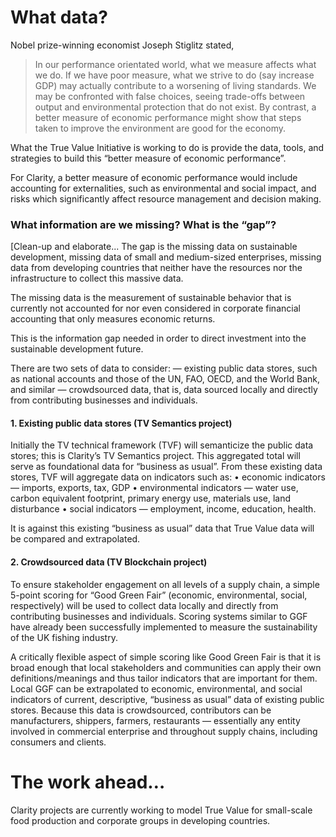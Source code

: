 # What data?

Nobel prize-winning economist Joseph Stiglitz stated,

>In our performance orientated world, what we measure affects what we do. If we have poor measure, what we strive to do (say increase GDP) may actually contribute to a worsening of living standards. We may be confronted with false choices, seeing trade-offs between output and environmental protection that do not exist. By contrast, a better measure of economic performance might show that steps taken to improve the environment are good for the economy.

What the True Value Initiative is working to do is provide the data, tools, and strategies to build this “better measure of economic performance”.

For Clarity, a better measure of economic performance would include accounting for externalities, such as environmental and social impact, and risks which significantly affect resource management and decision making.

### What information are we missing? What is the “gap”?

[Clean-up and elaborate... 
The gap is the missing data on sustainable development, missing data of small and medium-sized enterprises, missing data from developing countries that neither have the resources nor the infrastructure to collect this massive data.

The missing data is the measurement of sustainable behavior that is currently not accounted for nor even considered in corporate financial accounting that only measures economic returns.

This is the information gap needed in order to direct investment into the sustainable development future.

There are two sets of data to consider:
— existing public data stores, such as national accounts and those of the UN, FAO, OECD, and the World Bank, and similar
— crowdsourced data, that is, data sourced locally and directly from contributing businesses and individuals.

#### 1. Existing public data stores (TV Semantics project)

Initially the TV technical framework (TVF) will semanticize the public data stores; this is Clarity’s TV Semantics project. This aggregated total will serve as foundational data for “business as usual”. From these existing data stores, TVF will aggregate data on indicators such as:
•	economic indicators — imports, exports, tax, GDP
•	environmental indicators — water use, carbon equivalent footprint, primary energy use, materials use, land disturbance
•	social indicators — employment, income, education, health.

It is against this existing “business as usual” data that True Value data will be compared and extrapolated.

#### 2. Crowdsourced data (TV Blockchain project)

To ensure stakeholder engagement on all levels of a supply chain, a simple 5-point scoring for “Good Green Fair” (economic, environmental, social, respectively) will be used to collect data locally and directly from contributing businesses and individuals. Scoring systems similar to GGF have already been successfully implemented to measure the sustainability of the UK fishing industry.

A critically flexible aspect of simple scoring like Good Green Fair is that it is broad enough that local stakeholders and communities can apply their own definitions/meanings and thus tailor indicators that are important for them. Local GGF can be extrapolated to economic, environmental, and social indicators of current, descriptive, “business as usual” data of existing public stores.
Because this data is crowdsourced, contributors can be manufacturers, shippers, farmers, restaurants — essentially any entity involved in commercial enterprise and throughout supply chains, including consumers and clients.

# The work ahead…

Clarity projects are currently working to model True Value for small-scale food production and corporate groups in developing countries.

